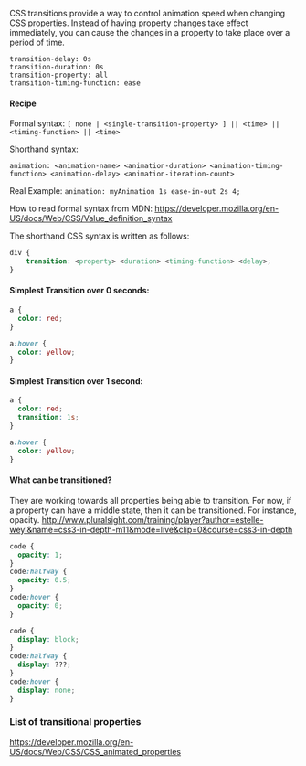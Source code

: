 CSS transitions provide a way to control animation speed when changing CSS properties. Instead of having property changes take effect immediately, you can cause the changes in a property to take place over a period of time.

    transition-delay: 0s
    transition-duration: 0s
    transition-property: all
    transition-timing-function: ease

#### Recipe

Formal syntax: `[ none | <single-transition-property> ] || <time> || <timing-function> || <time>`

Shorthand syntax:

`animation: <animation-name> <animation-duration> <animation-timing-function> <animation-delay> <animation-iteration-count>`

Real Example:
`animation: myAnimation 1s ease-in-out 2s 4;`

How to read formal syntax from MDN: https://developer.mozilla.org/en-US/docs/Web/CSS/Value_definition_syntax


The shorthand CSS syntax is written as follows:

```css
div {
    transition: <property> <duration> <timing-function> <delay>;
}
```

#### Simplest Transition over 0 seconds:

```css
a {
  color: red;
}

a:hover {
  color: yellow;
}
```

#### Simplest Transition over 1 second:

```css
a {
  color: red;
  transition: 1s;
}

a:hover {
  color: yellow;
}
```

#### What can be transitioned?
They are working towards all properties being able to transition. For now, if a property can have a middle state, then it can be transitioned. For instance, opacity.
http://www.pluralsight.com/training/player?author=estelle-weyl&name=css3-in-depth-m11&mode=live&clip=0&course=css3-in-depth

```css
code {
  opacity: 1;
}
code:halfway {
  opacity: 0.5;
}
code:hover {
  opacity: 0;
}
```

```css
code {
  display: block;
}
code:halfway {
  display: ???;
}
code:hover {
  display: none;
}
```

### List of transitional properties
https://developer.mozilla.org/en-US/docs/Web/CSS/CSS_animated_properties
